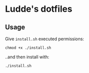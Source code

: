 # Ludde's dotfiles

## Usage
Give `install.sh` executed permissions:
```
chmod +x ./install.sh
```
..and then install with:
```
./install.sh
```
